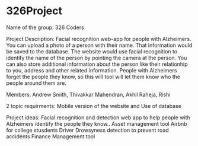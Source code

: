 # 326Project

Name of the group: 326 Coders

Project Description: Facial recognition web-app for people with Alzheimers. You can upload a photo of a person with their name. That information would be saved to the database. The website would use facial recognition to identify the name of the person by pointing the camera at the person. You can also store additional information about the person like their relationhip to you, address and other related information. People with Alzheimers forget the people they know, so this will tool will let them know who the people around them are.

Members: Andrew Smith, Thivakkar Mahendran, Akhil Raheja, Rishi

2 topic requirments: Mobile version of the website and Use of database

Project ideas:
Facial recognition and detection web app to help people with Alzheimers identify the people they know..
Asset management tool
Airbnb for college stusdents
Driver Drowsyness detection to prevent road accidents 
Finance Management tool
